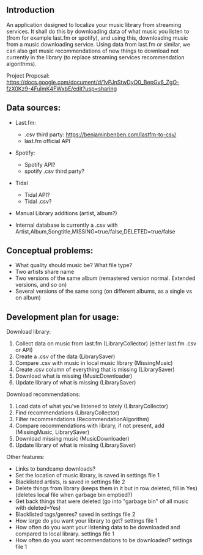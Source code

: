 ## Introduction
An application designed to localize your music library from streaming services. 
It shall do this by downloading data of what music you listen to (from for example last.fm or spotify),
and using this, downloading music from a music downloading service. Using data from last.fm or similar, 
we can also get music recommendations of new things to download not currently in the library (to replace
streaming services recommendation algorithms). 

Project Proposal:
https://docs.google.com/document/d/1vPJnStwDyO0_BepGv6_ZgO-fzX0Kz9-4FuImK4FWxbE/edit?usp=sharing


## Data sources:
- Last.fm:
    - .csv third party: https://benjaminbenben.com/lastfm-to-csv/
    - last.fm official API
- Spotify:
    - Spotify API?
    - spotify .csv third party?
- Tidal 
    - Tidal API?
    - Tidal .csv?
- Manual Library additions (artist, album?)

- Internal database is currently a .csv with Artist,Album,Songtitle,MISSING=true/false,DELETED=true/false

## Conceptual problems: 
- What quality should music be? What file type?
- Two artists share name
- Two versions of the same album (remastered version normal. Extended versions, and so on)
- Several versions of the same song (on different albums, as a single vs on album)

## Development plan for usage:

Download library:
1. Collect data on music from last.fm (LibraryCollector) (either last.fm .csv or API)
2. Create a .csv of the data (LibrarySaver)
3. Compare .csv with music in local music library (MissingMusic)
4. Create .csv column of everything that is missing (LibrarySaver)
7. Download what is missing (MusicDownloader)
8. Update library of what is missing (LibrarySaver)

Download recommendations:
1. Load data of what you've listened to lately (LibraryCollector)
2. Find recommendations (LibraryCollector)
3. Filter recommendations (RecommendationAlgorithm)
3. Compare recommendations with library, if not present, add (MissingMusic, LibrarySaver)
4. Download missing music (MusicDownloader)
5. Update library of what is missing (LibrarySaver)

Other features:
- Links to bandcamp downloads?
- Set the location of music library, is saved in settings file 1
- Blacklisted artists, is saved in settings file 2 
- Delete things from library (keeps them in it but in row deleted, fill in Yes) (deletes local file when garbage bin emptied?)
- Get back things that were deleted (go into "garbage bin" of all music with deleted=Yes)
- Blacklisted tags/genres? saved in settings file 2
- How large do you want your library to get? settings file 1
- How often do you want your listening data to be downloaded and compared to local library. settings file 1
- How often do you want recommendations to be downloaded? settings file 1
